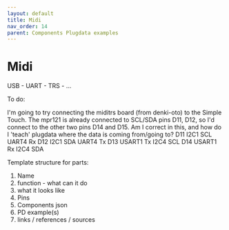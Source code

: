 ```yaml
---
layout: default
title: Midi
nav_order: 14
parent: Components Plugdata examples
---
```


# Midi

USB - UART - TRS - ...

To do:

I'm going to try connecting the miditrs board (from denki-oto) to the Simple Touch. The mpr121 is already connected to SCL/SDA pins D11, D12, so I'd connect to the other two pins D14 and D15. Am I correct in this, and how do I 'teach' plugdata where the data is coming from/going to? 
D11	I2C1 SCL	UART4 Rx
D12	I2C1 SDA	UART4 Tx
D13	USART1 Tx	I2C4 SCL
D14	USART1 Rx	I2C4 SDA


Template structure for parts:
  1. Name
  2. function - what can it do
  3. what it looks like
  4. Pins
  5. Components json 
  6. PD example(s)
  7. links / references / sources